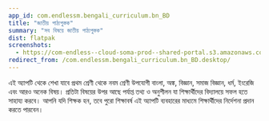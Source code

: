 ```yaml
---
app_id: com.endlessm.bengali_curriculum.bn_BD
title: "জাতীয় পাঠ্যপুস্তক"
summary: "সব বিষয়ে জাতীয় পাঠ্যপুস্তক"
dist: flatpak
screenshots:
  - https://com-endless--cloud-soma-prod--shared-portal.s3.amazonaws.com/apps.308.screenshots.a13de1ac-12b7-4c0e-a91a-bb53cbe6d1ca_201810240022994848.png
redirect_from: /com.endlessm.bengali_curriculum.bn_BD.desktop/
---
```


<p>এই অ্যাপটি থেকে শেখা যাবে প্রথম শ্রেণী থেকে নবম শ্রেণী উপযোগী বাংলা, অঙ্ক, বিজ্ঞান, সমাজ বিজ্ঞান, ধর্ম, ইংরেজি এবং আরও অনেক বিষয়। প্রতিটা বিষয়ের উপর আছে পর্যাপ্ত তথ্য ও অনুশীলন যা শিক্ষার্থীদের বিদ্যালয়ে সফল হতে সাহায্য করবে। আপনি যদি শিক্ষক হন, তবে পুরো শিক্ষাবর্ষ এই অ্যাপটি ব্যবহারের মাধ্যমে শিক্ষার্থীদের নির্দেশনা প্রদান করতে পারবেন।</p>